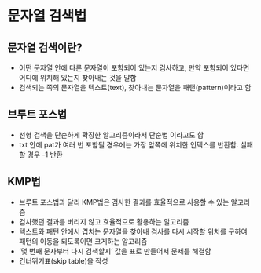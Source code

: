# 문자열 검색법
## 문자열 검색이란?
- 어떤 문자열 안에 다른 문자열이 포함되어 있는지 검사하고, 만약 포함되어 있다면 어디에 위치해 있는지 찾아내는 것을 말함
- 검색되는 쪽의 문자열을 텍스트(text), 찾아내는 문자열을 패턴(pattern)이라고 함

## 브루트 포스법
- 선형 검색을 단순하게 확장한 알고리즘이라서 단순법 이라고도 함
- txt 안에 pat가 여러 번 포함될 경우에는 가장 앞쪽에 위치한 인덱스를 반환함. 실패할 경우 -1 반환

## KMP법
- 브루트 포스법과 달리 KMP법은 검사한 결과를 효율적으로 사용할 수 있는 알고리즘
- 검사했던 결과를 버리지 않고 효율적으로 활용하는 알고리즘
- 텍스트와 패턴 안에서 겹치는 문자열을 찾아내 검사를 다시 시작할 위치를 구하여 패턴의 이동을 되도록이면 크게하는 알고리즘
- ‘몇 번째 문자부터 다시 검색할지’ 값을 표로 만들어서 문제를 해결함
- 건너뛰기표(skip table)을 작성
